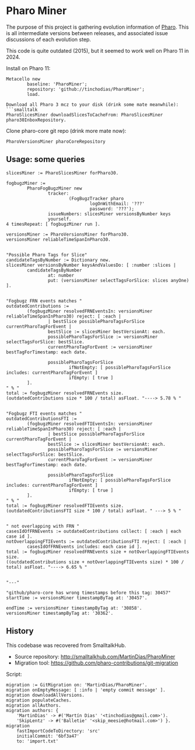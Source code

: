 # Pharo Miner

The purpose of this project is gathering evolution information of [Pharo](https://pharo.org/). This is all intermediate versions between releases, and associated issue discussions of each evolution step.

This code is quite outdated (2015), but it seemed to work well on Pharo 11 in 2024.

Install on Pharo 11:
```smalltalk
Metacello new
        baseline: 'PharoMiner';
        repository: 'github://tinchodias/PharoMiner';
        load.

Download all Pharo 3 mcz to your disk (drink some mate meanwhile):
```smalltalk
PharoSlicesMiner downloadSlicesToCacheFrom: PharoSlicesMiner pharo30InboxRepository.
```

Clone pharo-core git repo (drink more mate now):
```smalltalk
PharoVersionsMiner pharoCoreRepository
```

## Usage: some queries

```smalltalk
slicesMiner := PharoSlicesMiner forPharo30.

fogbugzMiner :=
        PharoFogBugzMiner new
                tracker:
                        (FogBugzTracker pharo
                                logOnWithEmail: '???'
                                password: '???');
                issueNumbers: slicesMiner versionsByNumber keys
                yourself.
4 timesRepeat: [ fogbugzMiner run ].

versionsMiner := PharoVersionsMiner forPharo30.
versionsMiner reliableTimeSpanInPharo30.


"Possible Pharo Tags for Slice"
candidateTagsByNumber := Dictionary new.
slicesMiner versionsByNumber keysAndValuesDo: [ :number :slices |
        candidateTagsByNumber
                at: number
                put: (versionsMiner selectTagsForSlice: slices anyOne) ].


"Fogbugz FRN events matches "
outdatedContributions :=
        (fogbugzMiner resolvedFRNEventsIn: versionsMiner reliableTimeSpanInPharo30) reject: [ :each |
                | bestSlice possiblePharoTagsForSlice currentPharoTagForEvent |
                bestSlice := slicesMiner bestVersionAt: each.
                possiblePharoTagsForSlice := versionsMiner selectTagsForSlice: bestSlice.
                currentPharoTagForEvent := versionsMiner bestTagForTimestamp: each date.

                possiblePharoTagsForSlice
                        ifNotEmpty: [ possiblePharoTagsForSlice includes: currentPharoTagForEvent ]
                        ifEmpty: [ true ]
        ].
" % "
total := fogbugzMiner resolvedFRNEvents size.
(outdatedContributions size * 100 / total) asFloat. "----> 5.78 % "


"Fogbugz FTI events matches "
outdatedContributionsFTI :=
        (fogbugzMiner resolvedFTIEventsIn: versionsMiner reliableTimeSpanInPharo30) reject: [ :each |
                | bestSlice possiblePharoTagsForSlice currentPharoTagForEvent |
                bestSlice := slicesMiner bestVersionAt: each.
                possiblePharoTagsForSlice := versionsMiner selectTagsForSlice: bestSlice.
                currentPharoTagForEvent := versionsMiner bestTagForTimestamp: each date.

                possiblePharoTagsForSlice
                        ifNotEmpty: [ possiblePharoTagsForSlice includes: currentPharoTagForEvent ]
                        ifEmpty: [ true ]
        ].
" % "
total := fogbugzMiner resolvedFTIEvents size.
(outdatedContributionsFTI size * 100 / total) asFloat. " ---> 5 % "


" not overlapping with FRN "
casesIdOfFRNEvents := outdatedContributions collect: [ :each | each case id ].
notOverlappingFTIEvents := outdatedContributionsFTI reject: [ :each |
        casesIdOfFRNEvents includes: each case id ].
total := fogbugzMiner resolvedFRNEvents size + notOverlappingFTIEvents size.
((outdatedContributions size + notOverlappingFTIEvents size) * 100 / total) asFloat. "----> 6.65 % "


"---"

"github/pharo-core has wrong timestamps before this tag: 30457"
startTime := versionsMiner timestampByTag at: '30457'.

endTime := versionsMiner timestampByTag at: '30858'.
versionsMiner timestampByTag at: '30362'.
```


## History

This codebase was recovered from SmalltalkHub.
* Source repository: http://smalltalkhub.com/MartinDias/PharoMiner
* Migration tool: https://github.com/pharo-contributions/git-migration

Script:
```smalltalk
migration := GitMigration on: 'MartinDias/PharoMiner'.
migration onEmptyMessage: [ :info | 'empty commit message' ].
migration downloadAllVersions.
migration populateCaches.
migration allAuthors.
migration authors: {
	'MartinDias' -> #('Martín Dias' '<tinchodias@gmail.com>').
	'SkipLentz' -> #('Balletie' '<skip_meesie@hotmail.com>') }.
migration
	fastImportCodeToDirectory: 'src'
	initialCommit: '6bf3a47'
	to: 'import.txt'
```
